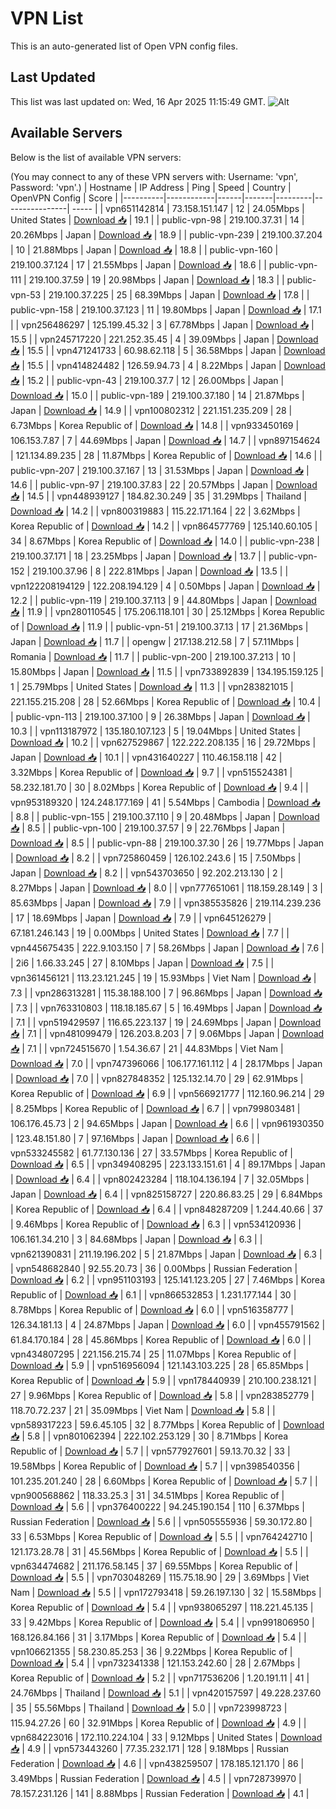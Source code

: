 # VPN List

This is an auto-generated list of Open VPN config files.

## Last Updated

This list was last updated on: Wed, 16 Apr 2025 11:15:49 GMT.
![Alt](https://repobeats.axiom.co/api/embed/186b98318ef1479477931607c1ad7d823f12451f.svg "Repobeats analytics image")

## Available Servers

Below is the list of available VPN servers:

(You may connect to any of these VPN servers with: Username: 'vpn', Password: 'vpn'.)
| Hostname | IP Address | Ping | Speed | Country | OpenVPN Config | Score |
|----------|------------|------|-------|---------|----------------| ----- |
| vpn651142814 | 73.158.151.147 | 12 | 24.05Mbps | United States | [Download 📥](./configs/server_0_US.ovpn) | 19.1 |
| public-vpn-98 | 219.100.37.31 | 14 | 20.26Mbps | Japan | [Download 📥](./configs/server_1_JP.ovpn) | 18.9 |
| public-vpn-239 | 219.100.37.204 | 10 | 21.88Mbps | Japan | [Download 📥](./configs/server_2_JP.ovpn) | 18.8 |
| public-vpn-160 | 219.100.37.124 | 17 | 21.55Mbps | Japan | [Download 📥](./configs/server_3_JP.ovpn) | 18.6 |
| public-vpn-111 | 219.100.37.59 | 19 | 20.98Mbps | Japan | [Download 📥](./configs/server_4_JP.ovpn) | 18.3 |
| public-vpn-53 | 219.100.37.225 | 25 | 68.39Mbps | Japan | [Download 📥](./configs/server_5_JP.ovpn) | 17.8 |
| public-vpn-158 | 219.100.37.123 | 11 | 19.80Mbps | Japan | [Download 📥](./configs/server_6_JP.ovpn) | 17.1 |
| vpn256486297 | 125.199.45.32 | 3 | 67.78Mbps | Japan | [Download 📥](./configs/server_7_JP.ovpn) | 15.5 |
| vpn245717220 | 221.252.35.45 | 4 | 39.09Mbps | Japan | [Download 📥](./configs/server_8_JP.ovpn) | 15.5 |
| vpn471241733 | 60.98.62.118 | 5 | 36.58Mbps | Japan | [Download 📥](./configs/server_9_JP.ovpn) | 15.5 |
| vpn414824482 | 126.59.94.73 | 4 | 8.22Mbps | Japan | [Download 📥](./configs/server_10_JP.ovpn) | 15.2 |
| public-vpn-43 | 219.100.37.7 | 12 | 26.00Mbps | Japan | [Download 📥](./configs/server_11_JP.ovpn) | 15.0 |
| public-vpn-189 | 219.100.37.180 | 14 | 21.87Mbps | Japan | [Download 📥](./configs/server_12_JP.ovpn) | 14.9 |
| vpn100802312 | 221.151.235.209 | 28 | 6.73Mbps | Korea Republic of | [Download 📥](./configs/server_13_KR.ovpn) | 14.8 |
| vpn933450169 | 106.153.7.87 | 7 | 44.69Mbps | Japan | [Download 📥](./configs/server_14_JP.ovpn) | 14.7 |
| vpn897154624 | 121.134.89.235 | 28 | 11.87Mbps | Korea Republic of | [Download 📥](./configs/server_15_KR.ovpn) | 14.6 |
| public-vpn-207 | 219.100.37.167 | 13 | 31.53Mbps | Japan | [Download 📥](./configs/server_16_JP.ovpn) | 14.6 |
| public-vpn-97 | 219.100.37.83 | 22 | 20.57Mbps | Japan | [Download 📥](./configs/server_17_JP.ovpn) | 14.5 |
| vpn448939127 | 184.82.30.249 | 35 | 31.29Mbps | Thailand | [Download 📥](./configs/server_18_TH.ovpn) | 14.2 |
| vpn800319883 | 115.22.171.164 | 22 | 3.62Mbps | Korea Republic of | [Download 📥](./configs/server_19_KR.ovpn) | 14.2 |
| vpn864577769 | 125.140.60.105 | 34 | 8.67Mbps | Korea Republic of | [Download 📥](./configs/server_20_KR.ovpn) | 14.0 |
| public-vpn-238 | 219.100.37.171 | 18 | 23.25Mbps | Japan | [Download 📥](./configs/server_21_JP.ovpn) | 13.7 |
| public-vpn-152 | 219.100.37.96 | 8 | 222.81Mbps | Japan | [Download 📥](./configs/server_22_JP.ovpn) | 13.5 |
| vpn122208194129 | 122.208.194.129 | 4 | 0.50Mbps | Japan | [Download 📥](./configs/server_23_JP.ovpn) | 12.2 |
| public-vpn-119 | 219.100.37.113 | 9 | 44.80Mbps | Japan | [Download 📥](./configs/server_24_JP.ovpn) | 11.9 |
| vpn280110545 | 175.206.118.101 | 30 | 25.12Mbps | Korea Republic of | [Download 📥](./configs/server_25_KR.ovpn) | 11.9 |
| public-vpn-51 | 219.100.37.13 | 17 | 21.36Mbps | Japan | [Download 📥](./configs/server_26_JP.ovpn) | 11.7 |
| opengw | 217.138.212.58 | 7 | 57.11Mbps | Romania | [Download 📥](./configs/server_27_RO.ovpn) | 11.7 |
| public-vpn-200 | 219.100.37.213 | 10 | 15.80Mbps | Japan | [Download 📥](./configs/server_28_JP.ovpn) | 11.5 |
| vpn733892839 | 134.195.159.125 | 1 | 25.79Mbps | United States | [Download 📥](./configs/server_29_US.ovpn) | 11.3 |
| vpn283821015 | 221.155.215.208 | 28 | 52.66Mbps | Korea Republic of | [Download 📥](./configs/server_30_KR.ovpn) | 10.4 |
| public-vpn-113 | 219.100.37.100 | 9 | 26.38Mbps | Japan | [Download 📥](./configs/server_31_JP.ovpn) | 10.3 |
| vpn113187972 | 135.180.107.123 | 5 | 19.04Mbps | United States | [Download 📥](./configs/server_32_US.ovpn) | 10.2 |
| vpn627529867 | 122.222.208.135 | 16 | 29.72Mbps | Japan | [Download 📥](./configs/server_33_JP.ovpn) | 10.1 |
| vpn431640227 | 110.46.158.118 | 42 | 3.32Mbps | Korea Republic of | [Download 📥](./configs/server_34_KR.ovpn) | 9.7 |
| vpn515524381 | 58.232.181.70 | 30 | 8.02Mbps | Korea Republic of | [Download 📥](./configs/server_35_KR.ovpn) | 9.4 |
| vpn953189320 | 124.248.177.169 | 41 | 5.54Mbps | Cambodia | [Download 📥](./configs/server_36_KH.ovpn) | 8.8 |
| public-vpn-155 | 219.100.37.110 | 9 | 20.48Mbps | Japan | [Download 📥](./configs/server_37_JP.ovpn) | 8.5 |
| public-vpn-100 | 219.100.37.57 | 9 | 22.76Mbps | Japan | [Download 📥](./configs/server_38_JP.ovpn) | 8.5 |
| public-vpn-88 | 219.100.37.30 | 26 | 19.77Mbps | Japan | [Download 📥](./configs/server_39_JP.ovpn) | 8.2 |
| vpn725860459 | 126.102.243.6 | 15 | 7.50Mbps | Japan | [Download 📥](./configs/server_40_JP.ovpn) | 8.2 |
| vpn543703650 | 92.202.213.130 | 2 | 8.27Mbps | Japan | [Download 📥](./configs/server_41_JP.ovpn) | 8.0 |
| vpn777651061 | 118.159.28.149 | 3 | 85.63Mbps | Japan | [Download 📥](./configs/server_42_JP.ovpn) | 7.9 |
| vpn385535826 | 219.114.239.236 | 17 | 18.69Mbps | Japan | [Download 📥](./configs/server_43_JP.ovpn) | 7.9 |
| vpn645126279 | 67.181.246.143 | 19 | 0.00Mbps | United States | [Download 📥](./configs/server_44_US.ovpn) | 7.7 |
| vpn445675435 | 222.9.103.150 | 7 | 58.26Mbps | Japan | [Download 📥](./configs/server_45_JP.ovpn) | 7.6 |
| 2i6 | 1.66.33.245 | 27 | 8.10Mbps | Japan | [Download 📥](./configs/server_46_JP.ovpn) | 7.5 |
| vpn361456121 | 113.23.121.245 | 19 | 15.93Mbps | Viet Nam | [Download 📥](./configs/server_47_VN.ovpn) | 7.3 |
| vpn286313281 | 115.38.188.100 | 7 | 96.86Mbps | Japan | [Download 📥](./configs/server_48_JP.ovpn) | 7.3 |
| vpn763310803 | 118.18.185.67 | 5 | 16.49Mbps | Japan | [Download 📥](./configs/server_49_JP.ovpn) | 7.1 |
| vpn519429597 | 116.65.223.137 | 19 | 24.69Mbps | Japan | [Download 📥](./configs/server_50_JP.ovpn) | 7.1 |
| vpn481099479 | 126.203.8.203 | 7 | 9.06Mbps | Japan | [Download 📥](./configs/server_51_JP.ovpn) | 7.1 |
| vpn724515670 | 1.54.36.67 | 21 | 44.83Mbps | Viet Nam | [Download 📥](./configs/server_52_VN.ovpn) | 7.0 |
| vpn747396066 | 106.177.161.112 | 4 | 28.17Mbps | Japan | [Download 📥](./configs/server_53_JP.ovpn) | 7.0 |
| vpn827848352 | 125.132.14.70 | 29 | 62.91Mbps | Korea Republic of | [Download 📥](./configs/server_54_KR.ovpn) | 6.9 |
| vpn566921777 | 112.160.96.214 | 29 | 8.25Mbps | Korea Republic of | [Download 📥](./configs/server_55_KR.ovpn) | 6.7 |
| vpn799803481 | 106.176.45.73 | 2 | 94.65Mbps | Japan | [Download 📥](./configs/server_56_JP.ovpn) | 6.6 |
| vpn961930350 | 123.48.151.80 | 7 | 97.16Mbps | Japan | [Download 📥](./configs/server_57_JP.ovpn) | 6.6 |
| vpn533245582 | 61.77.130.136 | 27 | 33.57Mbps | Korea Republic of | [Download 📥](./configs/server_58_KR.ovpn) | 6.5 |
| vpn349408295 | 223.133.151.61 | 4 | 89.17Mbps | Japan | [Download 📥](./configs/server_59_JP.ovpn) | 6.4 |
| vpn802423284 | 118.104.136.194 | 7 | 32.05Mbps | Japan | [Download 📥](./configs/server_60_JP.ovpn) | 6.4 |
| vpn825158727 | 220.86.83.25 | 29 | 6.84Mbps | Korea Republic of | [Download 📥](./configs/server_61_KR.ovpn) | 6.4 |
| vpn848287209 | 1.244.40.66 | 37 | 9.46Mbps | Korea Republic of | [Download 📥](./configs/server_62_KR.ovpn) | 6.3 |
| vpn534120936 | 106.161.34.210 | 3 | 84.68Mbps | Japan | [Download 📥](./configs/server_63_JP.ovpn) | 6.3 |
| vpn621390831 | 211.19.196.202 | 5 | 21.87Mbps | Japan | [Download 📥](./configs/server_64_JP.ovpn) | 6.3 |
| vpn548682840 | 92.55.20.73 | 36 | 0.00Mbps | Russian Federation | [Download 📥](./configs/server_65_RU.ovpn) | 6.2 |
| vpn951103193 | 125.141.123.205 | 27 | 7.46Mbps | Korea Republic of | [Download 📥](./configs/server_66_KR.ovpn) | 6.1 |
| vpn866532853 | 1.231.177.144 | 30 | 8.78Mbps | Korea Republic of | [Download 📥](./configs/server_67_KR.ovpn) | 6.0 |
| vpn516358777 | 126.34.181.13 | 4 | 24.87Mbps | Japan | [Download 📥](./configs/server_68_JP.ovpn) | 6.0 |
| vpn455791562 | 61.84.170.184 | 28 | 45.86Mbps | Korea Republic of | [Download 📥](./configs/server_69_KR.ovpn) | 6.0 |
| vpn434807295 | 221.156.215.74 | 25 | 11.07Mbps | Korea Republic of | [Download 📥](./configs/server_70_KR.ovpn) | 5.9 |
| vpn516956094 | 121.143.103.225 | 28 | 65.85Mbps | Korea Republic of | [Download 📥](./configs/server_71_KR.ovpn) | 5.9 |
| vpn178440939 | 210.100.238.121 | 27 | 9.96Mbps | Korea Republic of | [Download 📥](./configs/server_72_KR.ovpn) | 5.8 |
| vpn283852779 | 118.70.72.237 | 21 | 35.09Mbps | Viet Nam | [Download 📥](./configs/server_73_VN.ovpn) | 5.8 |
| vpn589317223 | 59.6.45.105 | 32 | 8.77Mbps | Korea Republic of | [Download 📥](./configs/server_74_KR.ovpn) | 5.8 |
| vpn801062394 | 222.102.253.129 | 30 | 8.71Mbps | Korea Republic of | [Download 📥](./configs/server_75_KR.ovpn) | 5.7 |
| vpn577927601 | 59.13.70.32 | 33 | 19.58Mbps | Korea Republic of | [Download 📥](./configs/server_76_KR.ovpn) | 5.7 |
| vpn398540356 | 101.235.201.240 | 28 | 6.60Mbps | Korea Republic of | [Download 📥](./configs/server_77_KR.ovpn) | 5.7 |
| vpn900568862 | 118.33.25.3 | 31 | 34.51Mbps | Korea Republic of | [Download 📥](./configs/server_78_KR.ovpn) | 5.6 |
| vpn376400222 | 94.245.190.154 | 110 | 6.37Mbps | Russian Federation | [Download 📥](./configs/server_79_RU.ovpn) | 5.6 |
| vpn505555936 | 59.30.172.80 | 33 | 6.53Mbps | Korea Republic of | [Download 📥](./configs/server_80_KR.ovpn) | 5.5 |
| vpn764242710 | 121.173.28.78 | 31 | 45.56Mbps | Korea Republic of | [Download 📥](./configs/server_81_KR.ovpn) | 5.5 |
| vpn634474682 | 211.176.58.145 | 37 | 69.55Mbps | Korea Republic of | [Download 📥](./configs/server_82_KR.ovpn) | 5.5 |
| vpn703048269 | 115.75.18.90 | 29 | 3.69Mbps | Viet Nam | [Download 📥](./configs/server_83_VN.ovpn) | 5.5 |
| vpn172793418 | 59.26.197.130 | 32 | 15.58Mbps | Korea Republic of | [Download 📥](./configs/server_84_KR.ovpn) | 5.4 |
| vpn938065297 | 118.221.45.135 | 33 | 9.42Mbps | Korea Republic of | [Download 📥](./configs/server_85_KR.ovpn) | 5.4 |
| vpn991806950 | 168.126.84.166 | 31 | 3.17Mbps | Korea Republic of | [Download 📥](./configs/server_86_KR.ovpn) | 5.4 |
| vpn106621355 | 58.230.85.253 | 36 | 9.22Mbps | Korea Republic of | [Download 📥](./configs/server_87_KR.ovpn) | 5.4 |
| vpn732341338 | 121.153.242.60 | 28 | 2.67Mbps | Korea Republic of | [Download 📥](./configs/server_88_KR.ovpn) | 5.2 |
| vpn717536206 | 1.20.191.11 | 41 | 24.76Mbps | Thailand | [Download 📥](./configs/server_89_TH.ovpn) | 5.1 |
| vpn420157597 | 49.228.237.60 | 35 | 55.56Mbps | Thailand | [Download 📥](./configs/server_90_TH.ovpn) | 5.0 |
| vpn723998723 | 115.94.27.26 | 60 | 32.91Mbps | Korea Republic of | [Download 📥](./configs/server_91_KR.ovpn) | 4.9 |
| vpn684223016 | 172.110.224.104 | 33 | 9.12Mbps | United States | [Download 📥](./configs/server_92_US.ovpn) | 4.9 |
| vpn573443260 | 77.35.232.171 | 128 | 9.18Mbps | Russian Federation | [Download 📥](./configs/server_93_RU.ovpn) | 4.6 |
| vpn438259507 | 178.185.121.170 | 86 | 3.49Mbps | Russian Federation | [Download 📥](./configs/server_94_RU.ovpn) | 4.5 |
| vpn728739970 | 78.157.231.126 | 141 | 8.88Mbps | Russian Federation | [Download 📥](./configs/server_95_RU.ovpn) | 4.1 |
